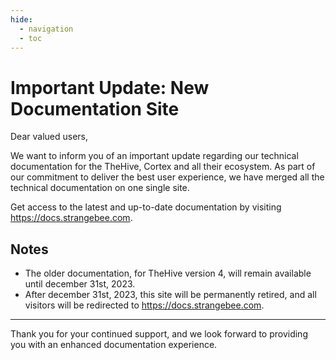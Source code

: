 ```yaml
---
hide:
  - navigation
  - toc
---
```


# Important Update: New Documentation Site

Dear valued users,

We want to inform you of an important update regarding our technical documentation for the TheHive, Cortex and all their ecosystem. 
As part of our commitment to deliver the best user experience, we have merged all the technical documentation on one single site.

Get access to the latest and up-to-date documentation by visiting <a href=https://docs.strangebee.com>https://docs.strangebee.com</a>.


## Notes

* The older documentation, for TheHive version 4, will remain available until december 31st, 2023.
* After december 31st, 2023, this site will be permanently retired, and all visitors will be redirected to <a href=https://docs.strangebee.com>https://docs.strangebee.com</a>.


--- 

Thank you for your continued support, and we look forward to providing you with an enhanced documentation experience. 